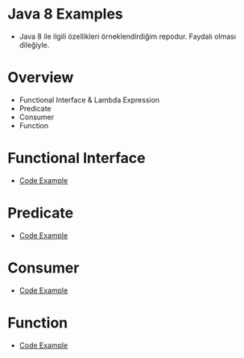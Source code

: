# Java 8 Examples
* Java 8 ile ilgili özellikleri örneklendirdiğim repodur. Faydalı olması dileğiyle.

# Overview
* Functional Interface & Lambda Expression
* Predicate
* Consumer
* Function


# Functional Interface
* [Code Example](https://github.com/kubilaycicek/Java8-Examples/tree/master/FunctionalInterface)

# Predicate
* [Code Example](https://github.com/kubilaycicek/Java8-Examples/tree/master/Predicate)

# Consumer
* [Code Example](https://github.com/kubilaycicek/Java8-Examples/tree/master/Consumer)

# Function
* [Code Example](https://github.com/kubilaycicek/Java8-Examples/tree/master/Function)
